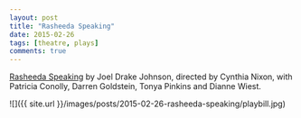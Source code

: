```yaml
---
layout: post
title: "Rasheeda Speaking"
date: 2015-02-26
tags: [theatre, plays]
comments: true
---
```

[Rasheeda Speaking](http://www.thenewgroup.org/rasheeda-speaking.html) by Joel Drake Johnson, directed by Cynthia Nixon, with Patricia Conolly, Darren Goldstein, Tonya Pinkins and Dianne Wiest.

![]({{ site.url }}/images/posts/2015-02-26-rasheeda-speaking/playbill.jpg)

